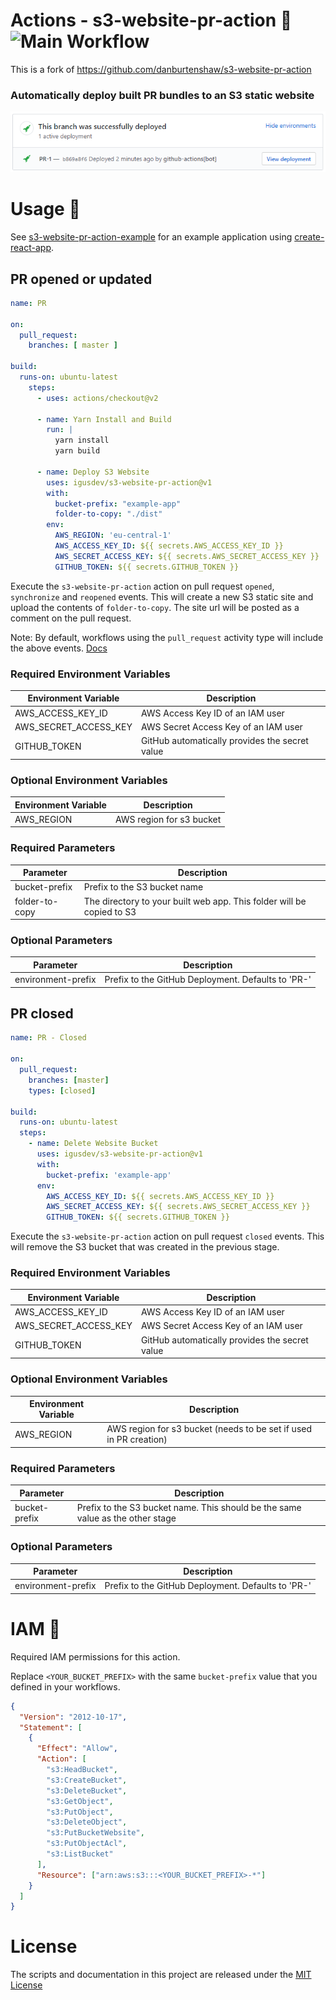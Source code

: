 # Actions - s3-website-pr-action 🚀 ![Main Workflow](https://github.com/igusdev/s3-website-pr-action/workflows/Main%20Workflow/badge.svg)

This is a fork of <https://github.com/danburtenshaw/s3-website-pr-action>

### Automatically deploy built PR bundles to an S3 static website

![Example](Example.png?raw=true)

# Usage 📝

See [s3-website-pr-action-example](https://github.com/igusdev/s3-website-pr-action-example) for an example application using [create-react-app](https://github.com/facebook/create-react-app).

## PR opened or updated

```yaml
name: PR

on:
  pull_request:
    branches: [ master ]

build:
  runs-on: ubuntu-latest
    steps:
      - uses: actions/checkout@v2

      - name: Yarn Install and Build
        run: |
          yarn install
          yarn build

      - name: Deploy S3 Website
        uses: igusdev/s3-website-pr-action@v1
        with:
          bucket-prefix: "example-app"
          folder-to-copy: "./dist"
        env:
          AWS_REGION: 'eu-central-1'
          AWS_ACCESS_KEY_ID: ${{ secrets.AWS_ACCESS_KEY_ID }}
          AWS_SECRET_ACCESS_KEY: ${{ secrets.AWS_SECRET_ACCESS_KEY }}
          GITHUB_TOKEN: ${{ secrets.GITHUB_TOKEN }}
```

Execute the `s3-website-pr-action` action on pull request `opened`, `synchronize` and `reopened` events. This will create a new S3 static site and upload the contents of `folder-to-copy`.
The site url will be posted as a comment on the pull request.

Note: By default, workflows using the `pull_request` activity type will include the above events. [Docs](https://help.github.com/en/actions/reference/events-that-trigger-workflows#pull-request-event-pull_request)

### Required Environment Variables

| Environment Variable  | Description                                    |
| --------------------- | ---------------------------------------------- |
| AWS_ACCESS_KEY_ID     | AWS Access Key ID of an IAM user               |
| AWS_SECRET_ACCESS_KEY | AWS Secret Access Key of an IAM user           |
| GITHUB_TOKEN          | GitHub automatically provides the secret value |

### Optional Environment Variables

| Environment Variable | Description              |
| -------------------- | ------------------------ |
| AWS_REGION           | AWS region for s3 bucket |

### Required Parameters

| Parameter      | Description                                                           |
| -------------- | --------------------------------------------------------------------- |
| bucket-prefix  | Prefix to the S3 bucket name                                          |
| folder-to-copy | The directory to your built web app. This folder will be copied to S3 |

### Optional Parameters

| Parameter          | Description                                        |
| ------------------ | -------------------------------------------------- |
| environment-prefix | Prefix to the GitHub Deployment. Defaults to 'PR-' |

## PR closed

```yaml
name: PR - Closed

on:
  pull_request:
    branches: [master]
    types: [closed]

build:
  runs-on: ubuntu-latest
  steps:
    - name: Delete Website Bucket
      uses: igusdev/s3-website-pr-action@v1
      with:
        bucket-prefix: 'example-app'
      env:
        AWS_ACCESS_KEY_ID: ${{ secrets.AWS_ACCESS_KEY_ID }}
        AWS_SECRET_ACCESS_KEY: ${{ secrets.AWS_SECRET_ACCESS_KEY }}
        GITHUB_TOKEN: ${{ secrets.GITHUB_TOKEN }}
```

Execute the `s3-website-pr-action` action on pull request `closed` events. This will remove the S3 bucket that was created in the previous stage.

### Required Environment Variables

| Environment Variable  | Description                                    |
| --------------------- | ---------------------------------------------- |
| AWS_ACCESS_KEY_ID     | AWS Access Key ID of an IAM user               |
| AWS_SECRET_ACCESS_KEY | AWS Secret Access Key of an IAM user           |
| GITHUB_TOKEN          | GitHub automatically provides the secret value |

### Optional Environment Variables

| Environment Variable | Description                                                       |
| -------------------- | ----------------------------------------------------------------- |
| AWS_REGION           | AWS region for s3 bucket (needs to be set if used in PR creation) |

### Required Parameters

| Parameter     | Description                                                                    |
| ------------- | ------------------------------------------------------------------------------ |
| bucket-prefix | Prefix to the S3 bucket name. This should be the same value as the other stage |

### Optional Parameters

| Parameter          | Description                                        |
| ------------------ | -------------------------------------------------- |
| environment-prefix | Prefix to the GitHub Deployment. Defaults to 'PR-' |

# IAM 🔐

Required IAM permissions for this action.

Replace `<YOUR_BUCKET_PREFIX>` with the same `bucket-prefix` value that you defined in your workflows.

```json
{
  "Version": "2012-10-17",
  "Statement": [
    {
      "Effect": "Allow",
      "Action": [
        "s3:HeadBucket",
        "s3:CreateBucket",
        "s3:DeleteBucket",
        "s3:GetObject",
        "s3:PutObject",
        "s3:DeleteObject",
        "s3:PutBucketWebsite",
        "s3:PutObjectAcl",
        "s3:ListBucket"
      ],
      "Resource": ["arn:aws:s3:::<YOUR_BUCKET_PREFIX>-*"]
    }
  ]
}
```

# License

The scripts and documentation in this project are released under the [MIT License](LICENSE)
